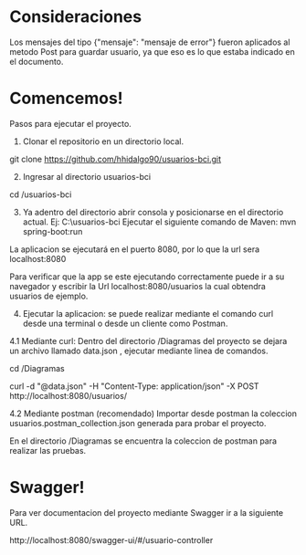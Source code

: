 # Consideraciones
Los mensajes del tipo {"mensaje": "mensaje de error"} fueron aplicados al metodo Post para guardar usuario, ya que eso es lo que estaba indicado en el documento.


# Comencemos!

Pasos para ejecutar el proyecto.

1. Clonar el repositorio en un directorio local.

git clone https://github.com/hhidalgo90/usuarios-bci.git

2. Ingresar al directorio usuarios-bci

cd /usuarios-bci

3. Ya adentro del directorio abrir consola y posicionarse en el directorio actual. Ej: C:\usuarios-bci
Ejecutar el siguiente comando de Maven: mvn spring-boot:run

La aplicacion se ejecutará en el puerto 8080, por lo que la url sera localhost:8080

Para verificar que la app se este ejecutando correctamente puede ir a su navegador y escribir la Url localhost:8080/usuarios la cual obtendra usuarios de ejemplo.

4. Ejecutar la aplicacion: se puede realizar mediante el comando curl desde una terminal o desde un cliente como Postman.

4.1 Mediante curl: Dentro del directorio /Diagramas del proyecto se dejara un archivo llamado data.json , ejecutar mediante linea de comandos.

cd /Diagramas

curl -d "@data.json" -H "Content-Type: application/json" -X POST http://localhost:8080/usuarios/

4.2 Mediante postman (recomendado)
Importar desde postman la coleccion usuarios.postman_collection.json generada para probar el proyecto.

En el directorio /Diagramas se encuentra la coleccion de postman para realizar las pruebas.

# Swagger!

Para ver documentacion del proyecto mediante Swagger ir a la siguiente URL.

http://localhost:8080/swagger-ui/#/usuario-controller